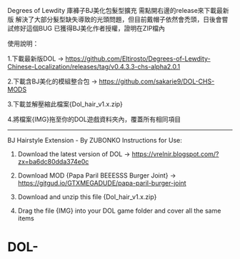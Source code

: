 Degrees of Lewdity
庫褲子BJ美化包髮型擴充
需點開右邊的release來下載最新版
解決了大部分髮型缺失導致的光頭問題，但目前戴帽子依然會禿頭，日後會嘗試修好這個BUG
已獲得BJ美化作者授權，證明在ZIP檔內

使用說明：

1.下載最新版DOL -> https://github.com/Eltirosto/Degrees-of-Lewdity-Chinese-Localization/releases/tag/v0.4.3.3-chs-alpha2.0.1

2.下載含BJ美化的模組整合包 -> https://github.com/sakarie9/DOL-CHS-MODS

3.下載並解壓縮此檔案{Dol_hair_v1.x.zip}

4.將檔案{IMG}拖至你的DOL遊戲資料夾內，覆蓋所有相同項目

-------------------------------------------------------------------------
BJ Hairstyle Extension - By ZUBONKO
Instructions for Use:

1. Download the latest version of DOL -> https://vrelnir.blogspot.com/?zx=ba6dc80dda374e0c

2. Download MOD {Papa Paril BEEESSS Burger Joint} -> https://gitgud.io/GTXMEGADUDE/papa-paril-burger-joint

3. Download and unzip this file {Dol_hair_v1.x.zip}

4. Drag the file {IMG} into your DOL game folder and cover all the same items

# DOL-
